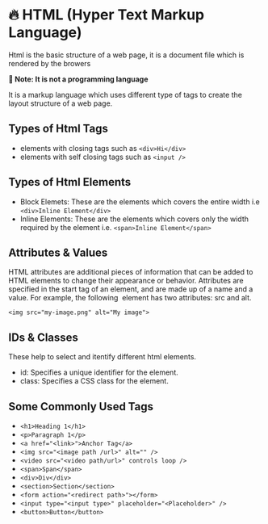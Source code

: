 # 🔥 HTML (Hyper Text Markup Language)

Html is the basic structure of a web page, it is a document file which is rendered by the browers

**🚨 Note: It is not a programming language**

It is a markup language which uses different type of tags to create the layout structure of a web page.

## Types of Html Tags

- elements with closing tags such as `<div>Hi</div>`
- elements with self closing tags such as `<input />`

## Types of Html Elements

- Block Elemets: These are the elements which covers the entire width i.e `<div>Inline Element</div>`
- Inline Elements: These are the elements which covers only the width required by the element i.e. `<span>Inline Element</span>`

## Attributes & Values

HTML attributes are additional pieces of information that can be added to HTML elements to change their appearance or behavior. Attributes are specified in the start tag of an element, and are made up of a name and a value. For example, the following <img> element has two attributes: src and alt.

```
<img src="my-image.png" alt="My image">
```

## IDs & Classes

These help to select and itentify different html elements.

- id: Specifies a unique identifier for the element.
- class: Specifies a CSS class for the element.

## Some Commonly Used Tags

- `<h1>Heading 1</h1>`
- `<p>Paragraph 1</p>`
- `<a href="<link>">Anchor Tag</a>`
- `<img src="<image path /url>" alt="" />`
- `<video src="<video path/url>" controls loop />`
- `<span>Span</span>`
- `<div>Div</div>`
- `<section>Section</section>`
- `<form action="<redirect path>"></form>`
- `<input type="<input type>" placeholder="<Placeholder>" />`
- `<button>Button</button>`
